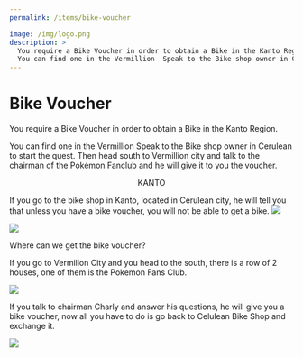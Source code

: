 ```yaml
---
permalink: /items/bike-voucher

image: /img/logo.png
description: >
  You require a Bike Voucher in order to obtain a Bike in the Kanto Region.
  You can find one in the Vermillion  Speak to the Bike shop owner in Cerulean to start the quest. Then head south to Vermillion city and talk to the chairman of the Pokémon Fanclub and he will give it to you the voucher.
---
```


# Bike Voucher

You require a Bike Voucher in order to obtain a Bike in the Kanto Region.

You can find one in the Vermillion  Speak to the Bike shop owner in Cerulean to start the quest. Then head south to Vermillion city and talk to the chairman of the Pokémon Fanclub and he will give it to you the voucher.

<p align="center">KANTO

If you go to the bike shop in Kanto, located in Cerulean city, he will tell you that unless you have a bike voucher, you will not be able to get a bike.
<img src="https://snag.gy/s0BtFV.jpg">

<img src="https://snag.gy/UgyLTI.jpg">

Where can we get the bike voucher?

If you go to Vermilion City and you head to the south, there is a row of 2 houses, one of them is the Pokemon Fans Club.

<img src="https://snag.gy/Pps01d.jpg">

If you talk to chairman Charly and answer his questions, he will give you a bike voucher, now all you have to do is go back to Celulean Bike Shop and exchange it.

<img src="https://snag.gy/DV2MSF.jpg"></p>
